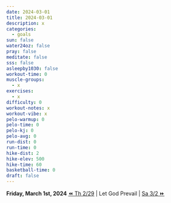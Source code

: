 ```yaml
---
date: 2024-03-01
title: 2024-03-01
description: x
categories:
  - goals
sun: false
water24oz: false
pray: false
meditate: false
sss: false
asleepby1030: false
workout-time: 0
muscle-groups:
  - x
exercises:
  - x
difficulty: 0
workout-notes: x
workout-vibe: x
pelo-warmup: 0
pelo-time: 0
pelo-kj: 0
pelo-avg: 0
run-dist: 0
run-time: 0
hike-dist: 2
hike-elev: 500
hike-time: 60
basketball-time: 0
draft: false
---
```

**Friday, March 1st, 2024**
[⏪ Th 2/29](goals/2024-02-29) | Let God Prevail | [Sa 3/2 ⏩](goals/2024-03-02)


